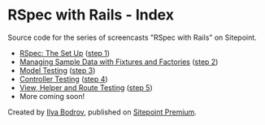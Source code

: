 # RSpec with Rails - Index

Source code for the series of screencasts "RSpec with Rails" on Sitepoint.

* [RSpec: The Set Up](https://www.sitepoint.com/premium/screencasts/rspec-the-set-up) ([step 1](https://github.com/learnable-content/RSpec-collection/tree/the_setup))
* [Managing Sample Data with Fixtures and Factories](https://www.sitepoint.com/premium/screencasts/managing-sample-data-with-fixtures-and-factories) ([step 2](https://github.com/learnable-content/RSpec-collection/tree/fixtures_and_factories))
* [Model Testing](https://www.sitepoint.com/premium/screencasts/model-testing-with-rspec) ([step 3](https://github.com/learnable-content/RSpec-collection/tree/model_testing))
* [Controller Testing](https://www.sitepoint.com/premium/screencasts/controller-testing) ([step 4](https://github.com/learnable-content/RSpec-collection/tree/controller_testing))
* [View, Helper and Route Testing](https://www.sitepoint.com/premium/screencasts/views-routing-and-helper-testing-with-rspec) ([step 5](https://github.com/learnable-content/RSpec-collection/tree/views_and_routes))
* More coming soon!

Created by [Ilya Bodrov](http://radiant-wind.com), published on [Sitepoint Premium](https://www.sitepoint.com/premium).
